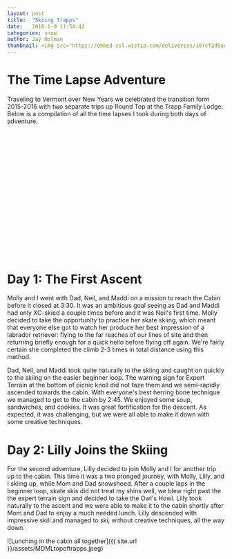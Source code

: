 ```yaml
---
layout: post
title:  "Skiing Trapps"
date:   2016-1-9 11:54:42
categories: snow
author: Jay Holman
thumbnail: <img src="https://embed-ssl.wistia.com/deliveries/107cf2d5ae50476d49d9ee3caf60b655539e91fd.jpg?image_play_button=true&image_play_button_color=7790f9e0&image_crop_resized=450x253" alt="Time Lapse XC" width="75%" height="75%" /></a>
---
```

<h1>The Time Lapse Adventure</h1>
Traveling to Vermont over New Years we celebrated the transition form 2015-2016 with two separate trips up Round Top at the Trapp Family Lodge. Below is a compilation of all the time lapses I took during both days of adventure.
<br>
<div>
<script charset="ISO-8859-1" src="//fast.wistia.com/assets/external/E-v1.js" async></script><div class="wistia_responsive_padding" style="padding:56.25% 0 0 0;position:relative;"><div class="wistia_responsive_wrapper" style="height:100%;left:0;position:absolute;top:0;width:100%;"><div class="wistia_embed wistia_async_uht4ca720a videoFoam=true" style="height:100%;width:100%">&nbsp;</div></div></div>
</div>
<br>
<h1>Day 1: The First Ascent</h1>
Molly and I went with Dad, Neil, and Maddi on a mission to reach the Cabin before it closed at 3:30. It was an ambitious goal seeing as Dad and Maddi had only XC-skied a couple times before and it was Neil's first time. Molly decided to take the opportunity to practice her skate skiing, which meant that everyone else got to watch her produce her best impression of a labrador retriever: flying to the far reaches of our lines of site and then returning briefly enough for a quick hello before flying off again. We're fairly certain she completed the climb 2-3 times in total distance using this method.

Dad, Neil, and Maddi took quite naturally to the skiing and caught on quickly to the skiing on the easier beginner loop. The warning sign for Expert Terrain at the bottom of picnic knoll did not faze them and we semi-rapidly ascended towards the cabin. With everyone's best herring bone technique we managed to get to the cabin by 2:45. We enjoyed some soup, sandwiches, and cookies. It was great fortification for the descent. As expected, it was challenging, but we were all able to make it down with some creative techniques.

<h1>Day 2: Lilly Joins the Skiing</h1>
For the second adventure, Lilly decided to join Molly and I for another trip up to the cabin. This time it was a two pronged journey, with Molly, Lilly, and I skiing up, while Mom and Dad snowshoed. After a couple laps in the beginner loop, skate skis did not treat my shins well, we blew right past the the expert terrain sign and decided to take the Owl's Howl. Lilly took naturally to the ascent and we were able to make it to the cabin shortly after Mom and Dad to enjoy a much needed lunch. Lilly descended with impressive skill and managed to ski, without creative techniques, all the way down.

![Lunching in the cabin all together]({{ site.url }}/assets/MDMLtopoftrapps.jpeg)
